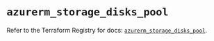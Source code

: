 # `azurerm_storage_disks_pool`

Refer to the Terraform Registry for docs: [`azurerm_storage_disks_pool`](https://registry.terraform.io/providers/hashicorp/azurerm/2.99.0/docs/resources/storage_disks_pool).
